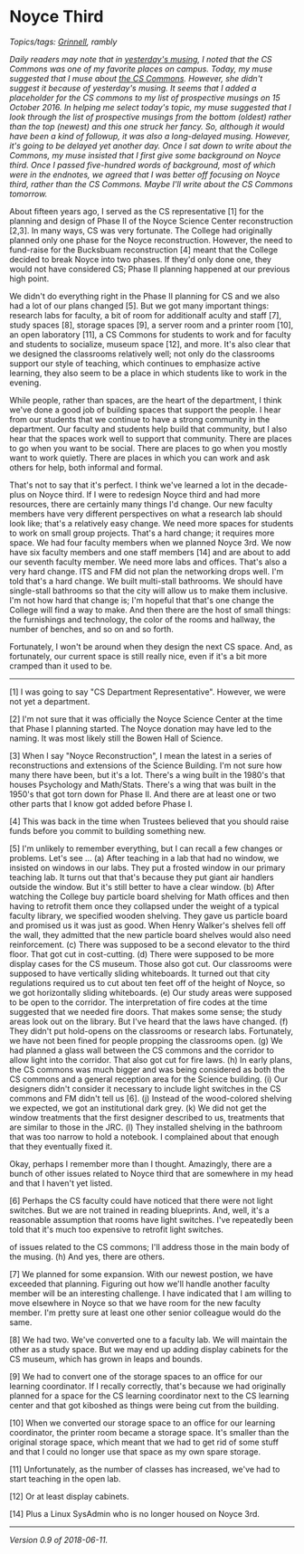 Noyce Third
===========

*Topics/tags: [Grinnell](index-grinnell), rambly*

_Daily readers may note that in [yesterday's musing](profile-2018-06-10),
I noted that the CS Commons was one of my favorite places on campus.
Today, my muse suggested that I muse about [the CS Commons](cs-commons).
However, she didn't suggest it because of yesterday's musing.  It
seems that I added a placeholder for the CS commons to my list of
prospective musings on 15 October 2016.  In helping me select today's
topic, my muse suggested that I look through the list of prospective
musings from the bottom (oldest) rather than the top (newest) and
this one struck her fancy.  So, although it would have been a kind of 
followup, it was also a long-delayed musing.  However, it's going to
be delayed yet another day.  Once I sat down to write about the
Commons, my muse insisted that I first give some background on Noyce
third.  Once I passed five-hundred words of background, most of
which were in the endnotes, we agreed that I was better off focusing
on Noyce third, rather than the CS Commons.  Maybe I'll write about
the CS Commons tomorrow._

About fifteen years ago, I served as the CS representative [1] for
the planning and design of Phase II of the Noyce Science Center
reconstruction [2,3].  In many ways, CS was very fortunate.  The
College had originally planned only one phase for the Noyce
reconstruction.  However, the need to fund-raise for the Bucksbuam
reconstruction [4] meant that the College decided to break Noyce
into two phases.  If they'd only done one, they would not have
considered CS; Phase II planning happened at our previous high
point.

We didn't do everything right in the Phase II planning for CS and
we also had a lot of our plans changed [5].  But we got many important
things: research labs for faculty, a bit of room for additionalf
aculty and staff [7], study spaces [8], storage spaces [9], a server
room and a printer room [10], an open laboratory [11], a CS Commons
for students to work and for faculty and students to socialize,
museum space [12], and more.  It's also clear that we designed the
classrooms relatively well; not only do the classrooms support our 
style of teaching, which continues to emphasize active learning, they
also seem to be a place in which students like to work in the evening.

While people, rather than spaces, are the heart of the department,
I think we've done a good job of building spaces that support the
people.  I hear from our students that we continue to have a strong
community in the department.  Our faculty and students help build
that community, but I also hear that the spaces work well to support
that community.  There are places to go when you want to be social.
There are places to go when you mostly want to work quietly.  There
are places in which you can work and ask others for help, both
informal and formal.

That's not to say that it's perfect.  I think we've learned a lot
in the decade-plus on Noyce third.  If I were to redesign Noyce
third and had more resources, there are certainly many things I'd
change.  Our new faculty members have very different perspectives
on what a research lab should look like; that's a relatively easy
change.  We need more spaces for students to work on small group
projects.  That's a hard change; it requires more space.  We had
four faculty members when we planned Noyce 3rd.  We now have six
faculty members and one staff members [14] and are about to add our
seventh faculty member.  We need more labs and offices.  That's
also a very hard change.  ITS and FM did not plan the networking
drops well.  I'm told that's a hard change.  We built multi-stall
bathrooms.  We should have single-stall bathrooms so that the city
will allow us to make them inclusive.  I'm not how hard that change
is; I'm hopeful that that's one change the College will find a way
to make.  And then there are the host of small things: the furnishings
and technology, the color of the rooms and hallway, the number of
benches, and so on and so forth.

Fortunately, I won't be around when they design the next CS space.
And, as fortunately, our current space is still really nice, even
if it's a bit more cramped than it used to be.

---

[1] I was going to say "CS Department Representative".  However, we were
not yet a department.

[2] I'm not sure that it was officially the Noyce Science Center at the
time that Phase I planning started.  The Noyce donation may have led to
the naming.  It was most likely still the Bowen Hall of Science.

[3] When I say "Noyce Reconstruction", I mean the latest in a series
of reconstructions and extensions of the Science Building.  I'm not sure
how many there have been, but it's a lot.  There's a wing built in the 
1980's that houses Psychology and Math/Stats.  There's a wing that was
built in the 1950's that got torn down for Phase II.  And there are
at least one or two other parts that I know got added before Phase I.

[4] This was back in the time when Trustees believed that you should
raise funds before you commit to building something new.

[5] I'm unlikely to remember everything, but I can recall a few
changes or problems.  Let's see ... (a) After teaching in a lab
that had no window, we insisted on windows in our labs.  They put
a frosted window in our primary teaching lab.  It turns out that
that's because they put giant air handlers outside the window.  But
it's still better to have a clear window.  (b) After watching the
College buy particle board shelving for Math offices and then having
to retrofit them once they collapsed under the weight of a typical
faculty library, we specified wooden shelving.  They gave us particle
board and promised us it was just as good.  When Henry Walker's
shelves fell off the wall, they admitted that the new particle board
shelves would also need reinforcement.  (c) There was supposed to
be a second elevator to the third floor.  That got cut in cost-cutting.
(d) There were supposed to be more display cases for the CS museum.
Those also got cut.  Our classrooms were supposed to have vertically
sliding whiteboards.  It turned out that city regulations required
us to cut about ten feet off of the height of Noyce, so we got
horizontally sliding whiteboards.  (e) Our study areas were supposed
to be open to the corridor.  The interpretation of fire codes at
the time suggested that we needed fire doors.  That makes some
sense; the study areas look out on the library.  But I've heard
that the laws have changed.  (f) They didn't put hold-opens on the
classrooms or research labs.  Fortunately, we have not been fined
for people propping the classrooms open.  (g) We had planned a glass
wall between the CS commons and the corridor to allow light into
the corridor.  That also got cut for fire laws.  (h) In early plans,
the CS commons was much bigger and was being considered as both the
CS commons and a general reception area for the Science building.
(i) Our designers didn't consider it necessary to include light
switches in the CS commons and FM didn't tell us [6]. (j) Instead
of the wood-colored shelving we expected, we got an institutional
dark grey. (k) We did not get the window treatments that the first
designer described to us, treatments that are similar to those in
the JRC.  (l) They installed shelving in the bathroom that was too
narrow to hold a notebook.  I complained about that enough that
they eventually fixed it.

Okay, perhaps I remember more than I thought.  Amazingly, there are a
bunch of other issues related to Noyce third that are somewhere in my
head and that I haven't yet listed.

[6] Perhaps the CS faculty could have noticed that there were not light
switches.  But we are not trained in reading blueprints.  And, well, it's
a reasonable assumption that rooms have light switches.  I've repeatedly
been told that it's much too expensive to retrofit light switches.

of issues related to the CS commons; I'll address those in the main
body of the musing.  (h) And yes, there are others.

[7] We planned for some expansion.  With our newest postion, we
have exceeded that planning.  Figuring out how we'll handle another
faculty member will be an interesting challenge.  I have indicated
that I am willing to move elsewhere in Noyce so that we have room
for the new faculty member.  I'm pretty sure at least one other senior
colleague would do the same.

[8] We had two.  We've converted one to a faculty lab.  We will maintain
the other as a study space.  But we may end up adding display cabinets
for the CS museum, which has grown in leaps and bounds.

[9] We had to convert one of the storage spaces to an office for our
learning coordinator.  If I recally correctly, that's because we had
originally planned for a space for the CS learning coordinator next to
the CS learning center and that got kiboshed as things were being cut
from the building.

[10] When we converted our storage space to an office for our
learning coordinator, the printer room became a storage space.  It's
smaller than the original storage space, which meant that we had
to get rid of some stuff and that I could no longer use that space
as my own spare storage.

[11] Unfortunately, as the number of classes has increased, we've had
to start teaching in the open lab.

[12] Or at least display cabinets.

[14] Plus a Linux SysAdmin who is no longer housed on Noyce 3rd.

---

*Version 0.9 of 2018-06-11.*
